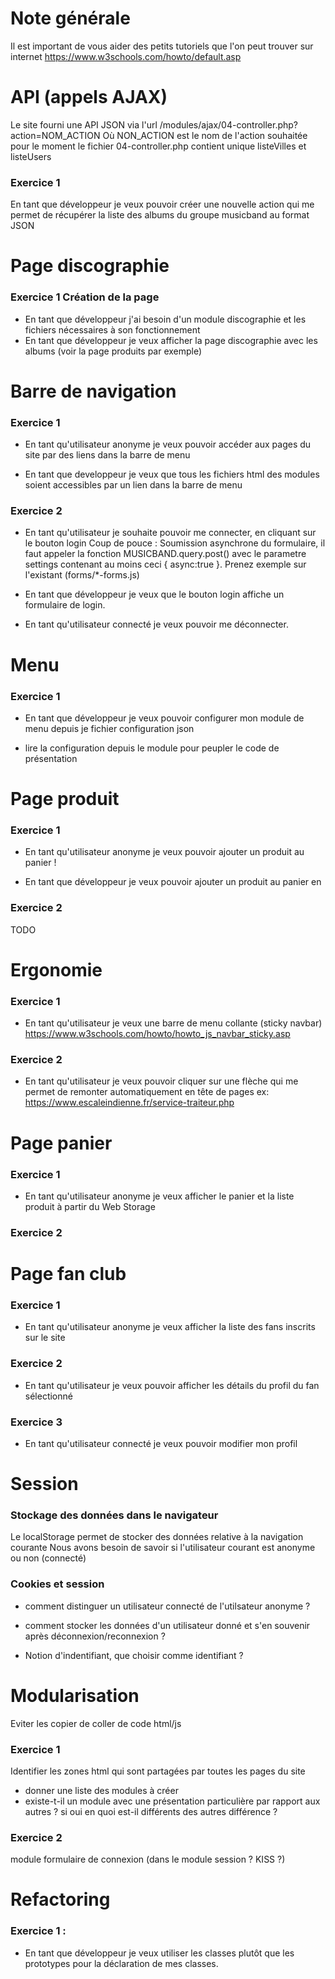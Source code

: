 Note générale
================

Il est important de vous aider des petits tutoriels que l'on peut trouver sur internet
https://www.w3schools.com/howto/default.asp

API (appels AJAX)
==================
Le site fourni une API JSON via l'url /modules/ajax/04-controller.php?action=NOM_ACTION
Où NON_ACTION est le nom de l'action souhaitée pour le moment le fichier 04-controller.php
contient unique listeVilles et listeUsers

### Exercice 1
En tant que développeur je veux pouvoir créer une nouvelle action qui me permet
de récupérer la liste des albums du groupe musicband au format JSON


Page discographie
==================

### Exercice 1 Création de la page

- En tant que développeur j'ai besoin d'un module discographie et les fichiers nécessaires à son fonctionnement
- En tant que développeur je veux afficher la page discographie avec les albums (voir la page produits par exemple)


Barre de navigation
===================

### Exercice 1
- En tant qu'utilisateur anonyme je veux pouvoir accéder aux pages du site par des liens dans la barre de menu

- En tant que developpeur je veux que tous les fichiers html des modules soient accessibles par un lien dans la barre de menu

### Exercice 2

- En tant qu'utilisateur je souhaite pouvoir me connecter, en cliquant sur le bouton login
  Coup de pouce : Soumission asynchrone du formulaire, il faut appeler la fonction MUSICBAND.query.post()
  avec le parametre settings contenant au moins ceci { async:true }. Prenez exemple sur l'existant (forms/*-forms.js)

- En tant que développeur je veux que le bouton login affiche un formulaire de login.

- En tant qu'utilisateur connecté je veux pouvoir me déconnecter.

Menu
============

### Exercice 1

 - En tant que développeur je veux pouvoir configurer mon module de menu depuis je fichier configuration json

 - lire la configuration depuis le module pour peupler le code de présentation


Page produit
============

### Exercice 1

- En tant qu'utilisateur anonyme je veux pouvoir ajouter un produit au panier !

- En tant que développeur je veux pouvoir ajouter un produit au panier en

### Exercice 2

TODO

Ergonomie
===========

### Exercice 1
- En tant qu'utilisateur je veux une barre de menu collante (sticky navbar)
https://www.w3schools.com/howto/howto_js_navbar_sticky.asp

### Exercice 2

- En tant qu'utilisateur je veux pouvoir cliquer sur une flèche qui me permet de remonter automatiquement en tête de pages
ex: https://www.escaleindienne.fr/service-traiteur.php


Page panier
===========

### Exercice 1

- En tant qu'utilisateur anonyme je veux afficher le panier et la liste produit à partir du Web Storage

### Exercice 2

Page fan club
=============

### Exercice 1

- En tant qu'utilisateur anonyme je veux afficher la liste des fans inscrits sur le site

### Exercice 2

- En tant qu'utilisateur je veux pouvoir afficher les détails du profil du fan sélectionné

### Exercice 3

- En tant qu'utilisateur connecté je veux pouvoir modifier mon profil

Session
==============

### Stockage des données dans le navigateur

Le localStorage permet de stocker des données relative à la navigation courante
Nous avons besoin de savoir si l'utilisateur courant est anonyme ou non (connecté)

### Cookies et session

 - comment distinguer un utilisateur connecté de l'utilsateur anonyme ?

 - comment stocker les données d'un utilisateur donné et s'en souvenir après
 déconnexion/reconnexion ?

 - Notion d'indentifiant, que choisir comme identifiant ?

Modularisation
==============

Eviter les copier de coller de code html/js

### Exercice 1

Identifier les zones html qui sont partagées par toutes les pages du site
 - donner une liste des modules à créer
 - existe-t-il un module avec une présentation particulière par rapport aux autres ?
   si oui en quoi est-il différents des autres différence ?

### Exercice 2

 module formulaire de connexion (dans le module session ? KISS ?)


Refactoring
=============

### Exercice 1 :

- En tant que développeur je veux utiliser les classes plutôt que les prototypes
pour la déclaration de mes classes.
